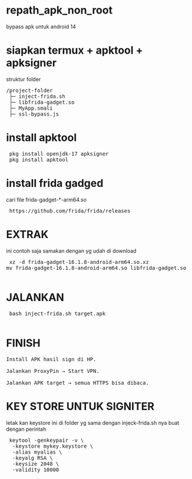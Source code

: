 # repath_apk_non_root
bypass apk untuk android 14

# siapkan termux + apktool + apksigner
struktur folder
<pre>
/project-folder
 ├─ inject-frida.sh
 ├─ libfrida-gadget.so
 ├─ MyApp.smali
 ├─ ssl-bypass.js
</pre>

 # install apktool
<pre>
 pkg install openjdk-17 apksigner
 pkg install apktool
</pre>
 
# install frida gadged 
cari file frida-gadget-*-arm64.so
<pre>
 https://github.com/frida/frida/releases
</pre>

# EXTRAK
ini contoh saja samakan dengan yg udah di download
<pre>
 xz -d frida-gadget-16.1.8-android-arm64.so.xz
mv frida-gadget-16.1.8-android-arm64.so libfrida-gadget.so

</pre>

# JALANKAN
<pre>
 bash inject-frida.sh target.apk

</pre>

# FINISH
<pre>
Install APK hasil sign di HP.

Jalankan ProxyPin → Start VPN.

Jalankan APK target → semua HTTPS bisa dibaca.
</pre>

# KEY STORE UNTUK SIGNITER

letak kan keystore ini di folder yg sama dengan injeck-frida.sh nya buat dengan perintah
<pre>
 keytool -genkeypair -v \
  -keystore mykey.keystore \
  -alias myalias \
  -keyalg RSA \
  -keysize 2048 \
  -validity 10000
</pre>
